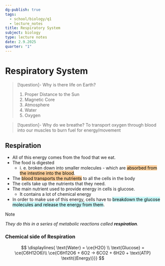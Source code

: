 ```yaml
---
dg-publish: true
tags:
  - school/biology/q1
  - lecture_notes
title: Respiratory System
subject: biology
type: lecture notes
date: 2.9.2025
quarter: "1"
---
```

# Respiratory System

> [!question]- Why is there life on Earth?
> 1. Proper Distance to the Sun
> 2. Magnetic Core
> 3. Atmosphere
> 4. Water
> 5. Oxygen

> [!question]- Why do we breathe?
> To transport oxygen through blood into our muscles to burn fuel for energy/movement


## Respiration
- All of this energy comes from the food that we eat.
- The food is digested
	- i. e. broken down into smaller molecules - which are <mark style="background: #FFB86CA6;">absorbed from the intestine into the blood</mark>.
- The <mark style="background: #FFB86CA6;">blood transports the nutrients</mark> to all the cells in the body
- The cells take up the nutrients that they need.
- The main nutrient used to provide energy in cells is glucose.
	- It contains a lot of chemical energy
- In order to make use of this energy, cells have to <mark style="background: #ABF7F7A6;">breakdown the glucose molecules and release the energy from them</mark>.

> [!note]
> *They do this in a series of metabolic reactions called **respiration**.*
### Chemical side of Respiration
$$
\displaylines{
\text{Water} = \ce{H2O} \\
\text{Glucose} = \ce{C6H12O6}\\
\ce{C6H12O6 + 6O2 -> 6CO2 + 6H20 + \text{ATP} \textit{(Energy)}}}
$$
